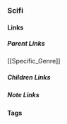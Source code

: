 ### Scifi
#### Links
##### Parent Links
[[Specific_Genre]]
##### Children Links

##### Note Links
#### Tags
